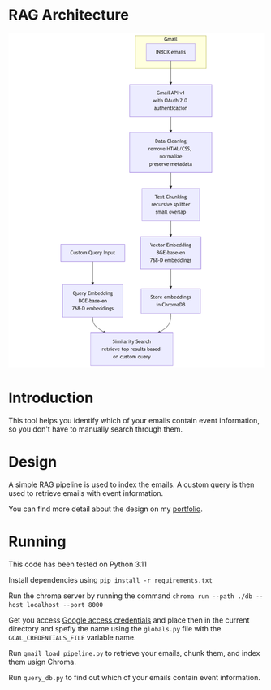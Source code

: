 # RAG Architecture
![RAG Architecture Diagram](rag_architecture_diagram.png)

# Introduction
This tool helps you identify which of your emails contain event information, so you don't have to manually search through them.

# Design
A simple RAG pipeline is used to index the emails. A custom query is then used to retrieve emails with event information.

You can find more detail about the design on my [portfolio](https://ashirrashid.github.io/portfolio/1-emailai/).

# Running
This code has been tested on Python 3.11

Install dependencies using `pip install -r requirements.txt`

Run the chroma server by running the command `chroma run --path ./db --host localhost --port 8000`

Get you access [Google access credentials](https://developers.google.com/workspace/guides/create-credentials) and place then in the current directory and spefiy the name using the `globals.py` file with the `GCAL_CREDENTIALS_FILE` variable name.

Run `gmail_load_pipeline.py` to retrieve your emails, chunk them, and index them usign Chroma.

Run `query_db.py` to find out which of your emails contain event information.
